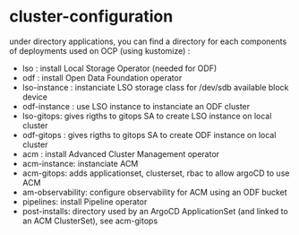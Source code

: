 # cluster-configuration

under directory applications, you can find a directory for each components of deployments used on OCP (using kustomize) : 
   - lso : install Local Storage Operator (needed for ODF)
   - odf : install Open Data Foundation operator
   - lso-instance : instanciate LSO storage class for /dev/sdb available block device
   - odf-instance : use LSO instance to instanciate an ODF cluster
   - lso-gitops: gives rigths to gitops SA to create LSO instance on local cluster
   - odf-gitops : gives rigths to gitops SA to create ODF instance on local cluster
   - acm : install Advanced Cluster Management operator
   - acm-instance: instanciate ACM
   - acm-gitops: adds applicationset, clusterset, rbac to allow argoCD to use ACM
   - am-observability: configure observability for ACM using an ODF bucket
   - pipelines: install Pipeline operator
   - post-installs: directory used by an ArgoCD ApplicationSet (and linked to an ACM ClusterSet), see acm-gitops
